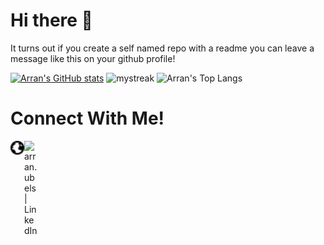 # Hi there 👋
It turns out if you create a self named repo with a readme you can leave a message like this on your github profile!

[![Arran's GitHub stats](https://github-readme-stats.vercel.app/api?username=arran4)](https://github.com/anuraghazra/github-readme-stats)
<img src="https://github-readme-streak-stats.herokuapp.com/?user=arran4&count_private=true" alt="mystreak"/>
![Arran's Top Langs](https://github-readme-stats.vercel.app/api/top-langs/?username=arran4&layout=compact&count_private=true)

# Connect With Me!

[<img align="left" alt="arran4.github.io" width="22px" src="https://raw.githubusercontent.com/iconic/open-iconic/master/svg/globe.svg" />](https://arran4.github.io)
[<img align="left" alt="arran.ubels | LinkedIn" width="22px" src="https://cdn.jsdelivr.net/npm/simple-icons@v3/icons/linkedin.svg" />](https://linkedin.com/in/arran.ubels)
